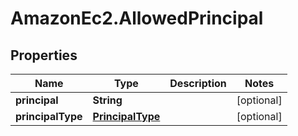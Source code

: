 # AmazonEc2.AllowedPrincipal

## Properties

Name | Type | Description | Notes
------------ | ------------- | ------------- | -------------
**principal** | **String** |  | [optional] 
**principalType** | [**PrincipalType**](PrincipalType.md) |  | [optional] 


